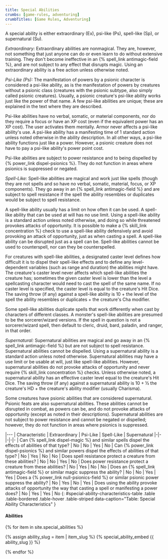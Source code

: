 ```yaml
---
title: Special Abilities
crumbs: [game-rules, adventuring]
crumbTitles: [Game Rules, Adventuring]
---
```


A special ability is either extraordinary (Ex), psi-like (Ps), spell-like (Sp), or supernatural (Su).

_Extraordinary:_ Extraordinary abilities are nonmagical. They are, however, not something that just anyone can do or even learn to do without extensive training. They don't become ineffective in an {% spell_link antimagic-field %}, and are not subject to any effect that disrupts magic. Using an extraordinary ability is a free action unless otherwise noted.

_Psi-Like (Ps):_ The manifestation of powers by a psionic character is considered a psi-like ability, as is the manifestation of powers by creatures without a psionic class (creatures with the psionic subtype, also simply called psionic creatures). Usually, a psionic creature's psi-like ability works just like the power of that name. A few psi-like abilities are unique; these are explained in the text where they are described.

Psi-like abilities have no verbal, somatic, or material components, nor do they require a focus or have an XP cost (even if the equivalent power has an XP cost). The user activates them mentally. Armor never affects a psi-like ability's use. A psi-like ability has a manifesting time of 1 standard action unless noted otherwise in the ability description. In all other ways, a psi-like ability functions just like a power. However, a psionic creature does not have to pay a psi-like ability's power point cost.

Psi-like abilities are subject to power resistance and to being dispelled by {% power_link dispel-psionics %}. They do not function in areas where psionics is suppressed or negated.

_Spell-Like:_ Spell-like abilities are magical and work just like spells (though they are not spells and so have no verbal, somatic, material, focus, or XP components). They go away in an {% spell_link antimagic-field %} and are subject to spell resistance if the spell the ability resembles or duplicates would be subject to spell resistance.

A spell-like ability usually has a limit on how often it can be used. A spell-like ability that can be used at will has no use limit. Using a spell-like ability is a standard action unless noted otherwise, and doing so while threatened provokes attacks of opportunity. It is possible to make a {% skill_link concentration %} check to use a spell-like ability defensively and avoid provoking an attack of opportunity, just as when casting a spell. A spell-like ability can be disrupted just as a spell can be. Spell-like abilities cannot be used to counterspell, nor can they be counterspelled.

For creatures with spell-like abilities, a designated caster level defines how difficult it is to dispel their spell-like effects and to define any level-dependent variables (such as range and duration) the abilities might have. The creature's caster level never affects which spell-like abilities the creature has; sometimes the given caster level is lower than the level a spellcasting character would need to cast the spell of the same name. If no caster level is specified, the caster level is equal to the creature's Hit Dice. The saving throw (if any) against a spell-like ability is 10 + the level of the spell the ability resembles or duplicates + the creature's Cha modifier.

Some spell-like abilities duplicate spells that work differently when cast by characters of different classes. A monster's spell-like abilities are presumed to be the sorcerer/wizard versions. If the spell in question is not a sorcerer/wizard spell, then default to cleric, druid, bard, paladin, and ranger, in that order.

_Supernatural:_ Supernatural abilities are magical and go away in an {% spell_link antimagic-field %} but are not subject to spell resistance. Supernatural abilities cannot be dispelled. Using a supernatural ability is a standard action unless noted otherwise. Supernatural abilities may have a use limit or be usable at will, just like spell-like abilities. However, supernatural abilities do not provoke attacks of opportunity and never require {% skill_link concentration %} checks. Unless otherwise noted, a supernatural ability has an effective caster level equal to the creature's Hit Dice. The saving throw (if any) against a supernatural ability is 10 + &#189; the creature's HD + the creature's ability modifier (usually Charisma).

Some creatures have psionic abilities that are considered supernatural. Psionic feats are also supernatural abilities. These abilities cannot be disrupted in combat, as powers can be, and do not provoke attacks of opportunity (except as noted in their descriptions). Supernatural abilities are not subject to power resistance and cannot be negated or dispelled; however, they do not function in areas where psionics is suppressed.

|---
| Characteristic | Extraordinary | Psi-Like | Spell-Like | Supernatural
|-|-|-|-|-
| Can {% spell_link dispel-magic %} and similar spells dispel the effects of abilities of that type? | No | No | Yes | No
| Can {% power_link dispel-psionics %} and similar powers dispel the effects of abilities of that type? | No | Yes | No | No
| Does spell resistance protect a creature from these abilities? | No | No | Yes | No
| Does power resistance protect a creature from these abilities? | No | Yes | No | No
| Does an {% spell_link antimagic-field %} or similar magic suppress the ability? | No | No | Yes | Yes
| Does a {% power_link null-psionics-field %} or similar psionic power suppress the ability? | No | Yes | No | Yes
| Does using the ability provoke attacks of opportunity the way that casting a spell or manifesting a power does? | No | Yes | Yes | No
{: #special-ability-characteristics-table .table .table-bordered .table-hover .table-striped data-caption="Table: Special Ability Characteristics" }

#### Abilities

{% for item in site.special_abilities %}

{% assign ability_slug = item | item_slug %}
{% special_ability_embed {{ ability_slug }} %}

{% endfor %}